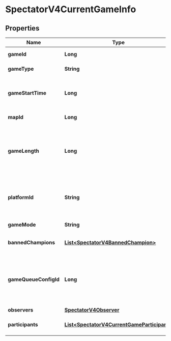 

# SpectatorV4CurrentGameInfo


## Properties

| Name | Type | Description | Notes |
|------------ | ------------- | ------------- | -------------|
|**gameId** | **Long** | The ID of the game |  |
|**gameType** | **String** | The game type |  |
|**gameStartTime** | **Long** | The game start time represented in epoch milliseconds |  |
|**mapId** | **Long** | The ID of the map |  |
|**gameLength** | **Long** | The amount of time in seconds that has passed since the game started |  |
|**platformId** | **String** | The ID of the platform on which the game is being played |  |
|**gameMode** | **String** | The game mode |  |
|**bannedChampions** | [**List&lt;SpectatorV4BannedChampion&gt;**](SpectatorV4BannedChampion.md) | Banned champion information |  |
|**gameQueueConfigId** | **Long** | The queue type (queue types are documented on the Game Constants page) |  [optional] |
|**observers** | [**SpectatorV4Observer**](SpectatorV4Observer.md) |  |  |
|**participants** | [**List&lt;SpectatorV4CurrentGameParticipant&gt;**](SpectatorV4CurrentGameParticipant.md) | The participant information |  |



